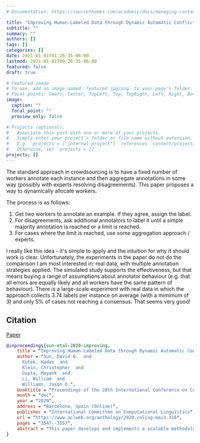 ```yaml
---
# Documentation: https://sourcethemes.com/academic/docs/managing-content/

title: "Improving Human-Labeled Data through Dynamic Automatic Conflict Resolution (Sun, et al., CoLing 2020)"
subtitle: ""
summary: ""
authors: []
tags: []
categories: []
date: 2021-01-01T01:26:35-06:00
lastmod: 2021-01-01T09:26:35-06:00
featured: false
draft: true

# Featured image
# To use, add an image named `featured.jpg/png` to your page's folder.
# Focal points: Smart, Center, TopLeft, Top, TopRight, Left, Right, BottomLeft, Bottom, BottomRight.
image:
  caption: ""
  focal_point: ""
  preview_only: false

# Projects (optional).
#   Associate this post with one or more of your projects.
#   Simply enter your project's folder or file name without extension.
#   E.g. `projects = ["internal-project"]` references `content/project/deep-learning/index.md`.
#   Otherwise, set `projects = []`.
projects: []
---
```


The standard approach in crowdsourcing is to have a fixed number of workers annotate each instance and then aggregate annotations in some way (possibly with experts resolving disagreements).
This paper proposes a way to dynamically allocate workers.

The process is as follows:

1. Get two workers to annotate an example. If they agree, assign the label.
2. For disagreements, ask additional annotators to label it until a simple majority annotation is reached or a limit is reached.
3. For cases where the limit is reached, use some aggregation approach / experts.

I really like this idea - it's simple to apply and the intuition for why it should work is clear.
Unfortunately, the experiments in the paper do not do the comparison I am most interested in: real data, with multiple annotation strategies applied.
The simulated study supports the effectiveness, but that means buying a range of assumptions about annotator behaviour (e.g. that all errors are equally likely and all workers have the same pattern of behaviour).
There is a large-scale experiment with real data in which the approach collects 3.74 labels per instance on average (with a mimimum of 3) and only 5% of cases not reaching a consensus.
That seems very good!

## Citation

[Paper](https://www.aclweb.org/anthology/2020.coling-main.316)

```bibtex
@inproceedings{sun-etal-2020-improving,
    title = "Improving Human-Labeled Data through Dynamic Automatic Conflict Resolution",
    author = "Sun, David Q.  and
      Kotek, Hadas  and
      Klein, Christopher  and
      Gupta, Mayank  and
      Li, William  and
      Williams, Jason D.",
    booktitle = "Proceedings of the 28th International Conference on Computational Linguistics",
    month = "dec",
    year = "2020",
    address = "Barcelona, Spain (Online)",
    publisher = "International Committee on Computational Linguistics",
    url = "https://www.aclweb.org/anthology/2020.coling-main.316",
    pages = "3547--3557",
    abstract = "This paper develops and implements a scalable methodology for (a) estimating the noisiness of labels produced by a typical crowdsourcing semantic annotation task, and (b) reducing the resulting error of the labeling process by as much as 20-30{\%} in comparison to other common labeling strategies. Importantly, this new approach to the labeling process, which we name Dynamic Automatic Conflict Resolution (DACR), does not require a ground truth dataset and is instead based on inter-project annotation inconsistencies. This makes DACR not only more accurate but also available to a broad range of labeling tasks. In what follows we present results from a text classification task performed at scale for a commercial personal assistant, and evaluate the inherent ambiguity uncovered by this annotation strategy as compared to other common labeling strategies.",
}
```

